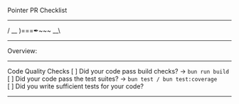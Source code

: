 Pointer PR Checklist
  ____
 / __ )===✒~~~
 \__\
_____________________________________________________________________________
Overview: 

  

_____________________________________________________________________________
Code Quality Checks
[ ] Did your code pass build checks? -> ```bun run build```  
[ ] Did your code pass the test suites? -> ```bun test / bun test:coverage```  
[ ] Did you write sufficient tests for your code?
_____________________________________________________________________________
